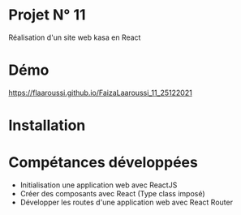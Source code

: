 # Projet N° 11  
 Réalisation d'un site web kasa en React
# Démo
<a href="https://flaaroussi.github.io/FaizaLaaroussi_11_25122021/">https://flaaroussi.github.io/FaizaLaaroussi_11_25122021</a>

# Installation

# Compétances développées
- Initialisation une application web avec ReactJS
- Créer des composants avec React (Type class imposé)
- Développer les routes d'une application web avec React Router